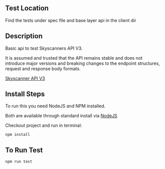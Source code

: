 ## Test Location
Find the tests under spec file and base layer api in the client dir

## Description

Basic api to test Skyscanners API V3.

It is assumed and trusted that the API remains stable and does not introduce major versions and breaking changes to the endpoint structures, request and response body formats.

[Skyscanner API V3](https://developers.skyscanner.net/docs/intro)

## Install Steps

To run this you need NodeJS and NPM installed.

Both are available through standard install via [NodeJS](https://nodejs.org/en/download)

Checkout project and run in terminal:

`npm install`

## To Run Test

`npm run test`

